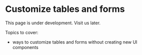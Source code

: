 # Customize tables and forms

This page is under development. Visit us later.

Topics to cover:
  * ways to customize tables and forms without creating new UI components
